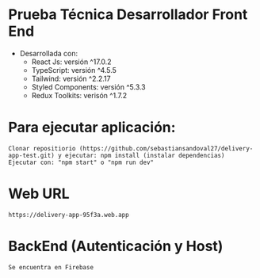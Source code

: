 # Prueba Técnica Desarrollador Front End

- Desarrollada con:
  - React Js: versión ^17.0.2
  - TypeScript: versión ^4.5.5
  - Tailwind: versión ^2.2.17
  - Styled Components: versión ^5.3.3
  - Redux Toolkits: verisón ^1.7.2

# Para ejecutar aplicación:
    Clonar repositiorio (https://github.com/sebastiansandoval27/delivery-app-test.git) y ejecutar: npm install (instalar dependencias)
    Ejecutar con: "npm start" o "npm run dev"

# Web URL
    https://delivery-app-95f3a.web.app
    
# BackEnd (Autenticación y Host)
    Se encuentra en Firebase
